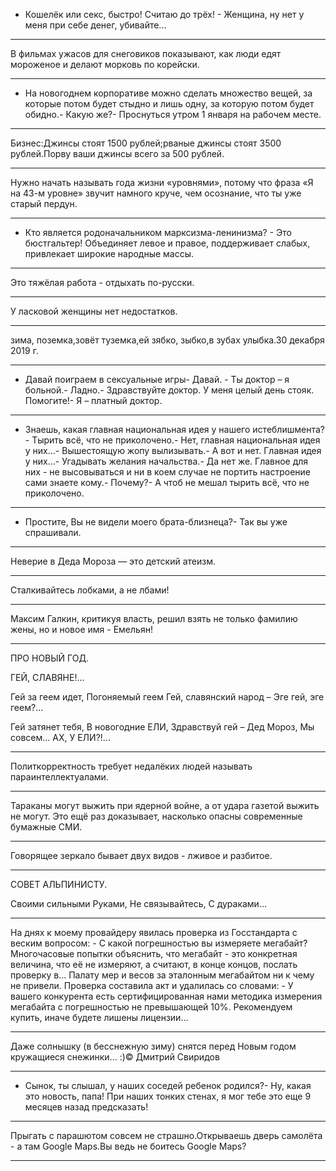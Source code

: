 - Кошелёк или секс, быстро! Считаю до трёх! - Женщина, ну нет у меня при себе денег, убивайте...

---
В фильмах ужасов для снеговиков показывают, как люди едят мороженое и делают морковь по корейски.

---
- На новогоднем корпоративе можно сделать множество вещей, за которые потом будет стыдно и лишь одну, за которую потом будет обидно.- Какую же?- Проснуться утром 1 января на рабочем месте.

---
Бизнес:Джинсы стоят 1500 рублей;рваные джинсы стоят 3500 рублей.Порву ваши джинсы всего за 500 рублей.

---
Нужно начать называть года жизни «уровнями», потому что фраза «Я на 43-м уровне» звучит намного круче, чем осознание, что ты уже старый пердун.

---
- Кто является родоначальником марксизма-ленинизма?  - Это бюстгальтер! Объединяет левое и правое, поддерживает слабых, привлекает широкие народные массы.

---
Это тяжёлая работа - отдыхать по-русски.

---
У ласковой женщины нет недостатков.

---
зима, поземка,зовёт туземка,ей зябко, зыбко,в зубах улыбка.30 декабря 2019 г.

---
- Давай поиграем в сексуальные игры- Давай. - Ты доктор – я больной.- Ладно.- Здравствуйте доктор. У меня целый день стояк. Помогите!- Я – платный доктор.

---
- Знаешь, какая главная национальная идея у нашего истеблишмента?- Тырить всё, что не приколочено.- Нет, главная национальная идея у них…- Вышестоящую жопу вылизывать.- А вот и нет. Главная идея у них…- Угадывать желания начальства.- Да нет же. Главное для них - не высовываться и ни в коем случае не портить настроение сами знаете кому.- Почему?- А чтоб не мешал тырить всё, что не приколочено.

---
- Простите, Вы не видели моего брата-близнеца?- Так вы уже спрашивали.

---
Неверие в Деда Мороза — это детский атеизм.

---
Сталкивайтесь лобками, а не лбами!

---
Максим Галкин, критикуя власть, решил взять не только фамилию жены, но и новое имя - Емельян!

---
ПРО  НОВЫЙ  ГОД.


ГЕЙ,  СЛАВЯНЕ!... 

Гей за геем идет, 
Погоняемый геем
Гей, славянский народ – 
Эге гей, эге геем?…

Гей затянет тебя, 
В новогодние ЕЛИ,
Здравствуй гей – Дед Мороз, 
Мы совсем… АХ,  У  ЕЛИ?!...

---
Политкорректность требует недалёких людей называть параинтеллектуалами.

---
Тараканы могут выжить при ядерной войне, а от удара газетой выжить не могут. Это ещё раз доказывает, насколько опасны современные бумажные СМИ.

---
Говорящее зеркало бывает двух видов - лживое и разбитое.

---
СОВЕТ  АЛЬПИНИСТУ.

Своими сильными 
Руками,
Не связывайтесь, 
С дураками…

---
На днях к моему провайдеру явилась проверка из Госстандарта с веским вопросом: - С какой погрешностью вы измеряете мегабайт? Многочасовые попытки объяснить, что мегабайт - это конкретная величина, что её не измеряют, а считают, в конце концов, послать проверку в... Палату мер и весов за эталонным мегабайтом ни к чему не привели. Проверка составила акт и удалилась со словами: - У вашего конкурента есть сертифицированная нами методика измерения мегабайта с погрешностью не превышающей 10%. Рекомендуем купить, иначе будете лишены лицензии...

---
Даже солнышку (в бесснежную зиму) снятся перед Новым годом кружащиеся снежинки... :)© Дмитрий Свиридов

---
- Сынок, ты слышал, у наших соседей ребенок родился?- Ну, какая это новость, папа! При наших тонких стенах, я мог тебе это еще 9 месяцев назад предсказать!

---
Прыгать с парашютом совсем не страшно.Открываешь дверь самолёта - а там Google Maps.Вы ведь не боитесь Google Maps?

---
